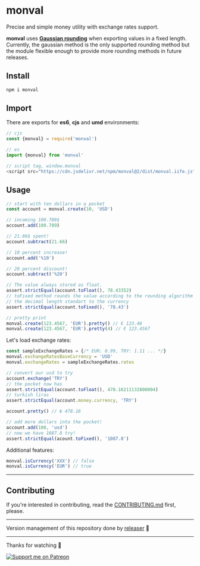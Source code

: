# monval
Precise and simple money utility with exchange rates support.

**monval** uses **[Gaussian rounding](https://en.wikipedia.org/wiki/Rounding#Round_half_to_even)** when exporting values in a fixed length. Currently, the gaussian method is the only supported rounding method but the module flexible enough to provide more rounding methods in future releases.

## Install
```sh
npm i monval
```

## Import
There are exports for **es6**, **cjs** and **umd** environments:
```js
// cjs
const {monval} = require('monval')

// es
import {monval} from 'monval'

// script tag, window.monval
<script src="https://cdn.jsdelivr.net/npm/monval@2/dist/monval.iife.js" type="text/javascript"></script>
```

## Usage
```js
// start with ten dollars in a pocket
const account = monval.create(10, 'USD')

// incoming 100.789$
account.add(100.789)

// 21.66$ spent!
account.subtract(21.66)

// 10 percent increase!
account.add('%10')

// 20 percent discount!
account.subtract('%20')

// The value always stored as float.
assert.strictEqual(account.toFloat(), 78.43352)
// toFixed method rounds the value according to the rounding algorithm and
// the decimal length standart to the currency
assert.strictEqual(account.toFixed(), '78.43')

// pretty print
monval.create(123.4567, 'EUR').pretty() // € 123.46
monval.create(123.4567, 'EUR').pretty(4) // € 123.4567
```
Let's load exchange rates:
```js
const sampleExchangeRates = {/* EUR: 0.99, TRY: 1.11 ... */}
monval.exchangeRatesBaseCurrency = 'USD'
monval.exchangeRates = sampleExchangeRates.rates

// convert our usd to try
account.exchange('TRY')
// the pocket now has
assert.strictEqual(account.toFloat(), 478.16211132800004)
// turkish liras
assert.strictEqual(account.money.currency, 'TRY')

account.pretty() // ₺ 478.16

// add more dollars into the pocket!
account.add(100, 'usd')
// now we have 1087.8 try!
assert.strictEqual(acount.toFixed(), '1087.8')
```
Additional features:
```js
monval.isCurrency('XXX') // false
monval.isCurrency('EUR') // true
```

---

## Contributing
If you're interested in contributing, read the [CONTRIBUTING.md](https://github.com/muratgozel/muratgozel/blob/main/CONTRIBUTING.md) first, please.

---

Version management of this repository done by [releaser](https://github.com/muratgozel/node-releaser) 🚀

---

Thanks for watching 🐬

[![Support me on Patreon](https://cdn.muratgozel.com.tr/support-me-on-patreon.v1.png)](https://patreon.com/muratgozel?utm_medium=organic&utm_source=github_repo&utm_campaign=github&utm_content=join_link)
